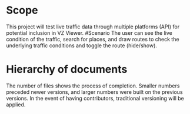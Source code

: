 # Scope
This project will test live traffic data through multiple platforms (API) for potential inclusion in VZ Viewer. 
#Scenario
The user can see the live condition of the traffic, search for places, and draw routes to check the underlying traffic conditions and toggle the route (hide/show).
# Hierarchy of documents
The number of files shows the process of completion. Smaller numbers preceded newer versions, and larger numbers were built on the previous versions. In the event of having contributors, traditional versioning will be applied.

